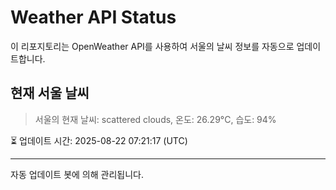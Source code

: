 
# Weather API Status

이 리포지토리는 OpenWeather API를 사용하여 서울의 날씨 정보를 자동으로 업데이트합니다.

## 현재 서울 날씨
> 서울의 현재 날씨: scattered clouds, 온도: 26.29°C, 습도: 94%

⏳ 업데이트 시간: 2025-08-22 07:21:17 (UTC)

---
자동 업데이트 봇에 의해 관리됩니다.
